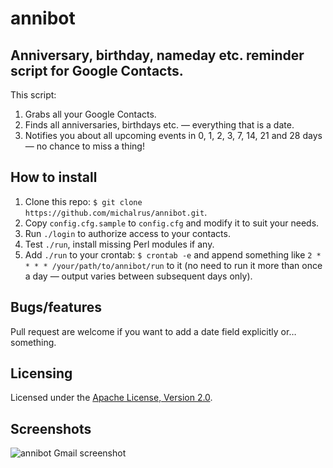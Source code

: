 annibot
=======

Anniversary, birthday, nameday etc. reminder script for Google Contacts.
----

This script:

1. Grabs all your Google Contacts.
1. Finds all anniversaries, birthdays etc. — everything that is a date.
1. Notifies you about all upcoming events in 0, 1, 2, 3, 7, 14, 21 and 28 days — no chance to miss a thing!

How to install
----
1. Clone this repo: `$ git clone https://github.com/michalrus/annibot.git`.
1. Copy `config.cfg.sample` to `config.cfg` and modify it to suit your needs.
1. Run `./login` to authorize access to your contacts.
1. Test `./run`, install missing Perl modules if any.
1. Add `./run` to your crontab: `$ crontab -e` and append something like `2 * * * * /your/path/to/annibot/run` to it (no need to run it more than once a day — output varies between subsequent days only).

Bugs/features
----

Pull request are welcome if you want to add a date field explicitly or… something.

Licensing
----

Licensed under the [Apache License, Version 2.0](http://www.apache.org/licenses/LICENSE-2.0).


Screenshots
----

![annibot Gmail screenshot][1]


  [1]: http://i.imgur.com/JLp1tOG.png
